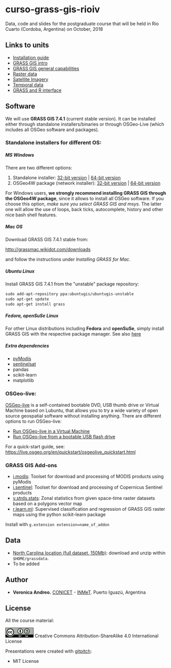 # curso-grass-gis-rioiv

Data, code and slides for the postgraduate course that will be held in Rio Cuarto (Cordoba, Argentina) on October, 2018

## Links to units

- [Installation guide](https://gitpitch.com/veroandreo/curso-grass-gis-rioiv/master?p=slides/00_installation&grs=gitlab)
- [GRASS GIS intro](https://gitpitch.com/veroandreo/curso-grass-gis-rioiv/master?p=slides/01_general_intro_grass&grs=gitlab)
- [GRASS GIS general capabilities](https://gitpitch.com/veroandreo/curso-grass-gis-rioiv/master?p=slides/02_general_intro_capabilities&grs=gitlab)
- [Raster data](https://gitpitch.com/veroandreo/curso-grass-gis-rioiv/master?p=slides/03_raster&grs=gitlab)
- [Satellite Imagery](https://gitpitch.com/veroandreo/curso-grass-gis-rioiv/master?p=slides/04_imagery&grs=gitlab)
- [Temporal data](https://gitpitch.com/veroandreo/curso-grass-gis-rioiv/master?p=slides/05_temporal&grs=gitlab)
- [GRASS and R interface](https://gitpitch.com/veroandreo/curso-grass-gis-rioiv/master?p=slides/06_R_grass&grs=gitlab)

## Software

We will use **GRASS GIS 7.4.1** (current stable version). It can be installed either 
through standalone installers/binaries or through OSGeo-Live (which includes all
OSGeo software and packages).

### Standalone installers for different OS:

##### MS Windows

There are two different options:
1. Standalone installer: [32-bit version](https://grass.osgeo.org/grass74/binary/mswindows/native/x86/WinGRASS-7.4.1-1-Setup-x86.exe) | [64-bit version](https://grass.osgeo.org/grass74/binary/mswindows/native/x86_64/WinGRASS-7.4.1-1-Setup-x86_64.exe) 
2. OSGeo4W package (network installer): [32-bit version](http://download.osgeo.org/osgeo4w/osgeo4w-setup-x86.exe) | [64-bit version](http://download.osgeo.org/osgeo4w/osgeo4w-setup-x86_64.exe) 

For Windows users, **we strongly recommend installing GRASS GIS through the OSGeo4W package**, 
since it allows to install all OSGeo software. If you choose this option, 
*make sure you select GRASS GIS and msys*. The latter one will allow 
the use of loops, back ticks, autocomplete, history and other nice bash shell
features.

##### Mac OS

Download GRASS GIS 7.4.1 stable from: 

http://grassmac.wikidot.com/downloads 

and follow the instructions under *Installing GRASS for Mac*.

##### Ubuntu Linux

Install GRASS GIS 7.4.1 from the "unstable" package repository:

```
sudo add-apt-repository ppa:ubuntugis/ubuntugis-unstable
sudo apt-get update
sudo apt-get install grass
```

##### Fedora, openSuSe Linux

For other Linux distributions including **Fedora** and **openSuSe**, simply install GRASS GIS with the respective package manager. See also [here](https://grass.osgeo.org/download/software/)

##### Extra dependencies

- [pyModis](www.pymodis.org) 
- [sentinelsat](https://github.com/sentinelsat/sentinelsat)
- pandas
- scikit-learn
- matplotlib

### OSGeo-live: 

[OSGeo-live](https://live.osgeo.org/) is a self-contained bootable DVD, USB thumb
drive or Virtual Machine based on Lubuntu, that allows you to try a wide variety
of open source geospatial software without installing anything. There are 
different options to run OSGeo-live:

* [Run OSGeo-live in a Virtual Machine](https://live.osgeo.org/en/quickstart/virtualization_quickstart.html)
* [Run OSGeo-live from a bootable USB flash drive](https://live.osgeo.org/en/quickstart/usb_quickstart.html)

For a quick-start guide, see: https://live.osgeo.org/en/quickstart/osgeolive_quickstart.html

### GRASS GIS Add-ons

* [i.modis](https://grass.osgeo.org/grass74/manuals/addons/i.modis.html): Toolset for download and processing of MODIS products using pyModis
* [i.sentinel](https://grass.osgeo.org/grass74/manuals/addons/i.sentinel.html): Toolset for download and processing of Copernicus Sentinel products
* [v.strds.stats](https://grass.osgeo.org/grass74/manuals/addons/v.strds.stats.html): Zonal statistics from given space-time raster datasets based on a polygons vector map 
* [r.learn.ml](https://grass.osgeo.org/grass74/manuals/addons/r.learn.ml.html): Supervised classification and regression of GRASS GIS raster maps using the python scikit-learn package

Install with `g.extension extension=name_of_addon`

## Data

* [North Carolina location (full dataset, 150Mb)](https://grass.osgeo.org/sampledata/north_carolina/nc_spm_08_grass7.zip): download and unzip within `$HOME/grassdata`.
* To be added

<!---
* [ECA&D elevation (GeoTiff file)](https://gitlab.com/neteler/grass-gis-geostat-2018/tree/master/intro/aux_data/ecad_elev_v17.zip): download and unzip into the `$HOME/geodata` folder (create folder if needed).

* [ecad17_ll location](https://gitlab.com/neteler/grass-gis-geostat-2018/tree/master/intro/aux_data/grassdata_ecad17_ll.zip): download and unzip into the `$HOME/grassdata` folder (create folder if needed).
 
* [modis_lst mapset (2Mb)](https://gitlab.com/veroandreo/grass-gis-geostat-2018/blob/master/data/modis_lst.zip): download and unzip within the North Carolina location in `$HOME/grassdata/nc_spm_08_grass7`.
--->

## Author

* **Veronica Andreo.** [CONICET](http://www.conicet.gov.ar/) - [INMeT](https://www.argentina.gob.ar/salud/inmet). Puerto Iguazú, Argentina

## License

All the course material:

[![Creative Commons License](assets/img/ccbysa.png)](http://creativecommons.org/licenses/by-sa/4.0/) Creative Commons Attribution-ShareAlike 4.0 International License

Presentations were created with [gitpitch](https://gitpitch.com/):

* MIT License
